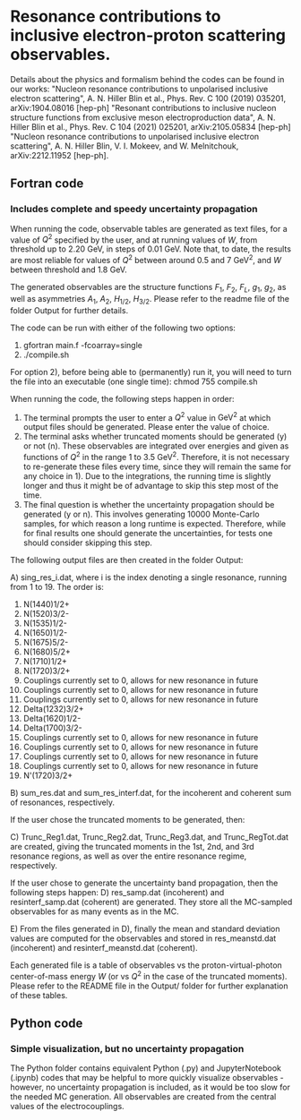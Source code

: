 # Resonance contributions to inclusive electron-proton scattering observables.

Details about the physics and formalism behind the codes can be found in our works:
"Nucleon resonance contributions to unpolarised inclusive electron scattering", A. N. Hiller Blin et al., Phys. Rev. C 100 (2019) 035201, arXiv:1904.08016 [hep-ph]
"Resonant contributions to inclusive nucleon structure functions from exclusive meson electroproduction data", A. N. Hiller Blin et al., Phys. Rev. C 104 (2021) 025201, arXiv:2105.05834 [hep-ph]
"Nucleon resonance contributions to unpolarised inclusive electron scattering", A. N. Hiller Blin, V. I. Mokeev, and W. Melnitchouk, arXiv:2212.11952 [hep-ph].

## Fortran code
### Includes complete and speedy uncertainty propagation

When running the code, observable tables are generated as text files, for a value of $Q^2$ specified by the user, and at running values of $W$, from threshold up to $2.20~\text{GeV}$, in steps of $0.01~\text{GeV}$. Note that, to date, the results are most reliable for values of $Q^2$ between around $0.5$ and $7~\text{GeV}^2$, and $W$ between threshold and $1.8~\text{GeV}$.

The generated observables are the structure functions $F_1$, $F_2$, $F_L$, $g_1$, $g_2$, as well as asymmetries $A_1$, $A_2$, $H_{1/2}$, $H_{3/2}$. Please refer to the readme file of the folder Output for further details.

The code can be run with either of the following two options:
1) gfortran main.f -fcoarray=single
2) ./compile.sh

For option 2), before being able to (permanently) run it, you will need to turn the file into an executable (one single time):
chmod 755 compile.sh

When running the code, the following steps happen in order:
1) The terminal prompts the user to enter a $Q^2$ value in $\text{GeV}^2$ at which output files should be generated. Please enter the value of choice.
2) The terminal asks whether truncated moments should be generated (y) or not (n). These observables are integrated over energies and given as functions of $Q^2$ in the range $1$ to $3.5~\text{GeV}^2$. Therefore, it is not necessary to re-generate these files every time, since they will remain the same for any choice in 1). Due to the integrations, the running time is slightly longer and thus it might be of advantage to skip this step most of the time.
3) The final question is whether the uncertainty propagation should be generated (y or n). This involves generating 10000 Monte-Carlo samples, for which reason a long runtime is expected. Therefore, while for final results one should generate the uncertainties, for tests one should consider skipping this step.

The following output files are then created in the folder Output:

A) sing_res_i.dat, where i is the index denoting a single resonance, running from 1 to 19. The order is:
1) N(1440)1/2+
2) N(1520)3/2-
3) N(1535)1/2-
4) N(1650)1/2-
5) N(1675)5/2-
6) N(1680)5/2+
7) N(1710)1/2+
8) N(1720)3/2+
9) Couplings currently set to 0, allows for new resonance in future
10) Couplings currently set to 0, allows for new resonance in future
11) Couplings currently set to 0, allows for new resonance in future
12) Delta(1232)3/2+
13) Delta(1620)1/2-
14) Delta(1700)3/2-
15) Couplings currently set to 0, allows for new resonance in future
16) Couplings currently set to 0, allows for new resonance in future
17) Couplings currently set to 0, allows for new resonance in future
18) Couplings currently set to 0, allows for new resonance in future
19) N'(1720)3/2+

B) sum_res.dat and sum_res_interf.dat, for the incoherent and coherent sum of resonances, respectively.

If the user chose the truncated moments to be generated, then:

C) Trunc_Reg1.dat, Trunc_Reg2.dat, Trunc_Reg3.dat, and Trunc_RegTot.dat are created, giving the truncated moments in the 1st, 2nd, and 3rd resonance regions, as well as over the entire resonance regime, respectively.

If the user chose to generate the uncertainty band propagation, then the following steps happen:
D) res_samp.dat (incoherent) and resinterf_samp.dat (coherent) are generated. They store all the MC-sampled observables for as many events as in the MC.

E) From the files generated in D), finally the mean and standard deviation values are computed for the observables and stored in res_meanstd.dat (incoherent) and resinterf_meanstd.dat (coherent).

Each generated file is a table of observables vs the proton-virtual-photon center-of-mass energy $W$ (or vs $Q^2$ in the case of the truncated moments). Please refer to the README file in the Output/ folder for further explanation of these tables.

## Python code
### Simple visualization, but no uncertainty propagation

The Python folder contains equivalent Python (.py) and JupyterNotebook (.ipynb) codes that may be helpful to more quickly visualize observables - however, no uncertainty propagation is included, as it would be too slow for the needed MC generation. All observables are created from the central values of the electrocouplings.
